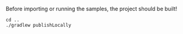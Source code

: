 Before importing or running the samples, the project should be built!

```shell
cd ..
./gradlew publishLocally
```